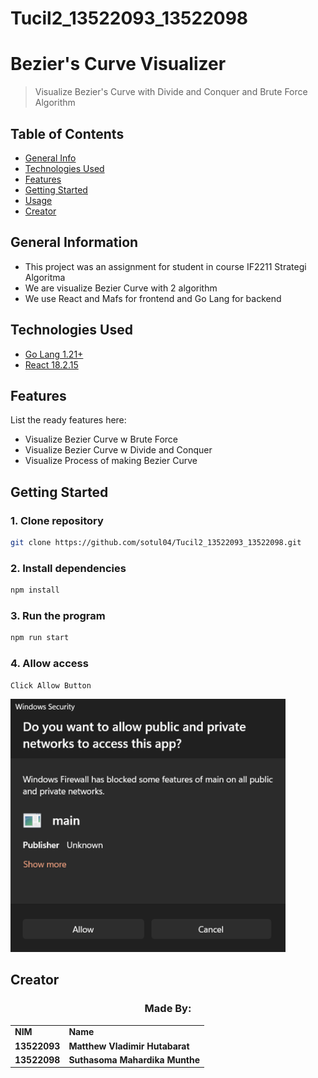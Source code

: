 # Tucil2_13522093_13522098
# Bezier's Curve Visualizer 
> Visualize Bezier's Curve with Divide and Conquer and Brute Force Algorithm

## Table of Contents
* [General Info](#general-information)
* [Technologies Used](#technologies-used)
* [Features](#features)
* [Getting Started](#getting-started)
* [Usage](#usage)
* [Creator](#creator)
<!-- * [License](#license) -->

## General Information
- This project was an assignment for student in course IF2211 Strategi Algoritma
- We are visualize Bezier Curve with 2 algorithm
- We use React and Mafs for frontend and Go Lang for backend

## Technologies Used
- [Go Lang 1.21+](https://go.dev/doc/)
- [React 18.2.15](https://react.dev/learn/installation)

## Features
List the ready features here:
- Visualize Bezier Curve w Brute Force
- Visualize Bezier Curve w Divide and Conquer
- Visualize Process of making Bezier Curve

## Getting Started
### 1. Clone repository
```bash
git clone https://github.com/sotul04/Tucil2_13522093_13522098.git
```
### 2. Install dependencies
```bash
npm install
```
### 3. Run the program
```bash
npm run start
```
### 4. Allow access
```bash
Click Allow Button
```
<img src="./Allow-Access.png" width="440" >

## Creator
<div align="center" id="contributor">
  <strong>
    <h3>Made By:</h3>
    <table align="center">
      <tr>
        <td>NIM</td>
        <td>Name</td>
      </tr>
      <tr>
        <td>13522093</td>
        <td>Matthew Vladimir Hutabarat</td>
      </tr>
      <tr>
        <td>13522098</td>
        <td>Suthasoma Mahardika Munthe</td>
      </tr>
    </table>
  </strong>
  <br>
</div>
